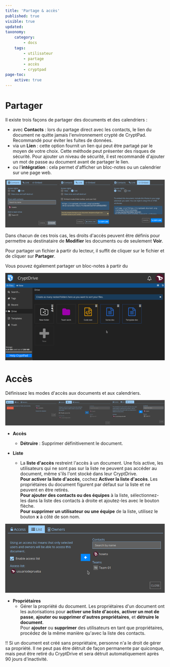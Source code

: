 ```yaml
---
title: 'Partage & accès'
published: true
visible: true
updated:
taxonomy:
    category:
        - docs
    tags:
        - utilisateur
        - partage
        - accès
        - cryptpad
page-toc:
    active: true
---
```


# Partager
Il existe trois façons de partager des documents et des calendriers :
- avec **Contacts** : lors du partage direct avec les contacts, le lien du document ne quitte jamais l'environnement crypté de CryptPad. Recommandé pour éviter les fuites de données.
- via un **Lien** : cette option fournit un lien qui peut être partagé par le moyen de votre choix. Cette méthode peut présenter des risques de sécurité. Pour ajouter un niveau de sécurité, il est recommandé d'ajouter un mot de passe au document avant de partager le lien.
- ou l'**intégration** : cela permet d'afficher un bloc-notes ou un calendrier sur une page web.

![](en/share.png)

Dans chacun de ces trois cas, les droits d'accès peuvent être définis pour permettre au destinataire de **Modifier** les documents ou de seulement **Voir**.

Pour partager un fichier à partir du lecteur, il suffit de cliquer sur le fichier et de cliquer sur **Partager**.

Vous pouvez également partager un bloc-notes à partir du

![](en/share_drive.gif)

# Accès
Définissez les modes d'accès aux documents et aux calendriers.

![](en/access.png)

- **Accès**
  * **Détruire** : Supprimer définitivement le document.

- **Liste**
  * La **liste d'accès** restreint l'accès à un document. Une fois active, les utilisateurs qui ne sont pas sur la liste ne peuvent pas accéder au document, même s'ils l'ont stocké dans leur CryptDrive.<br>
  **Pour activer la liste d'accès**, cochez **Activer la liste d'accès**. Les propriétaires du document figurent par défaut sur la liste et ne peuvent en être retirés.<br>
  **Pour ajouter des contacts ou des équipes** à la liste, sélectionnez-les dans la liste des contacts à droite et ajoutez-les avec le bouton flèche.<br>
  **Pour supprimer un utilisateur ou une équipe** de la liste, utilisez le bouton **x** à côté de son nom.

![](en/access_list.gif)

- **Propriétaires**
  * Gérer la propriété du document. Les propriétaires d'un document ont les autorisations pour **activer une liste d'accès**, **activer un mot de passe**, **ajouter ou supprimer d'autres propriétaires**, et **détruire le document**.<br>
  Pour **ajouter** ou **supprimer** des utilisateurs en tant que propriétaires, procédez de la même manière qu'avec la liste des contacts.

!! Si un document est créé sans propriétaire, personne n'a le droit de gérer sa propriété. Il ne peut pas être détruit de façon permanente par quiconque, mais peut être retiré du CryptDrive et sera détruit automatiquement après 90 jours d'inactivité.
